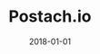 ---
layout: site
title: "Postach.io"
date: 2018-01-01
categories: [community]
version: 1.2.32
major: 1
minor: 2
patch: 32
slug: postach.io
link: https://postach.io/site/
permalink: /sites/:slug
---